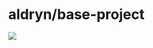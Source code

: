 # aldryn/base-project

[![](https://badge.imagelayers.io/aldryn/aldryn-base.svg)](https://imagelayers.io/?images=aldryn/aldryn-base:latest 'Get your own badge on imagelayers.io')
